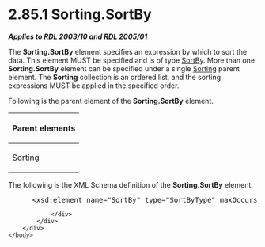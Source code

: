<html dir="LTR" xmlns:mshelp="http://msdn.microsoft.com/mshelp" xmlns:ddue="http://ddue.schemas.microsoft.com/authoring/2003/5" xmlns:xlink="http://www.w3.org/1999/xlink" xmlns:tool="http://www.microsoft.com/tooltip">
    <head>
        <meta http-equiv="Content-Type" content="text/html; CHARSET=utf-8"></meta>
        <meta name="save" content="history"></meta>
        <title>2.85.1 Sorting.SortBy</title>
        <xml>
            <mshelp:toctitle title="2.85.1 Sorting.SortBy"></mshelp:toctitle>
            <mshelp:rltitle title="[MS-RDL]: Sorting.SortBy"></mshelp:rltitle>
            <mshelp:keyword index="A" term="ee08cb83-2ade-4abf-83b1-2234803925b8"></mshelp:keyword>
            <mshelp:attr name="DCSext.ContentType" value="open specification"></mshelp:attr>
            <mshelp:attr name="AssetID" value="ee08cb83-2ade-4abf-83b1-2234803925b8"></mshelp:attr>
            <mshelp:attr name="TopicType" value="kbRef"></mshelp:attr>
            <mshelp:attr name="DCSext.Title" value="[MS-RDL]: Sorting.SortBy" />
        </xml>
    </head>
    <body>
        <div id="header">
            <h1 class="heading">2.85.1 Sorting.SortBy</h1>
        </div>
        <div id="mainSection">
            <div id="mainBody">
                <div id="allHistory" class="saveHistory"></div>
                <div id="sectionSection0" class="section" name="collapseableSection">
                    

<p><b><i>Applies to </i></b><a href="a7e2ad00-07c8-4f6d-80ab-3ad55df7b233.md"><b><i>RDL 2003/10</i></b></a><b>
<i>and </i></b><a href="3ebe2912-4958-4832-b391-cad1f5e13338.md"><b><i>RDL 2005/01</i></b></a></p>

<p>The <b>Sorting.SortBy</b> element specifies an expression by
which to sort the data. This element MUST be specified and is of type <a href="cb7d07c5-845b-40f5-b1a8-e28b205cc7a1.md">SortBy</a>. More than one <b>Sorting.SortBy</b>
element can be specified under a single <a href="1bf282fa-97a7-4dc0-b8af-171f4e777f73.md">Sorting</a> parent element.
The <b>Sorting</b> collection is an ordered list, and the sorting expressions
MUST be applied in the specified order.</p>

<p>Following is the parent element of the <b>Sorting.SortBy</b>
element.</p>

<table>
 <thead>
  <tr>
   <th>
   <p>Parent elements</p>
   </th>
  </tr>
 </thead>
 <tr>
  <td>
  <p>Sorting </p>
  </td>
 </tr>
</table>

<p>The following is the XML Schema definition of the <b>Sorting.SortBy</b>
element.</p>

<dl>
<dd>
<div><pre> &lt;xsd:element name=&quot;SortBy&quot; type=&quot;SortByType&quot; maxOccurs=&quot;unbounded&quot; /&gt;
</pre></div>
</dd></dl>


                </div>
            </div>
        </div>
    </body>
</html>